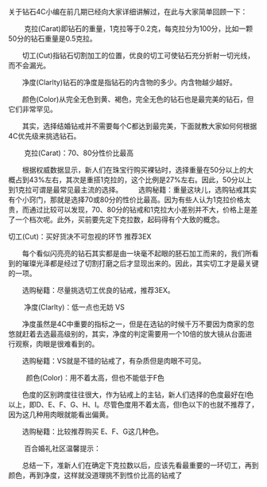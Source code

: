 
关于钻石4C小编在前几期已经向大家详细讲解过，在此与大家简单回顾一下：

　 　克拉(Carat)即钻石的重量，1克拉等于0.2克，每克拉分为100分，比如一颗50分的钻石重量是0.5克拉。

　　切工(Cut)指钻石切割加工的位置，优良的切工可使钻石充分折射一切光线，而不会漏光。

　　净度(Clarlty)钻石的净度是指钻石的内含物的多少。内含物越少越好。

　　颜色(Color)从完全无色到黄、褐色，完全无色的钻石也是最完美的钻石，但它们非常罕见。

　　其实，选择结婚钻戒并不需要每个C都达到最完美，下面就教大家如何何根据4C优先级来挑选钻石。

　　 克拉(Carat)：70、80分性价比最高

　　根据权威数据显示，新人们在珠宝行购买裸钻时，选择重量在50分以上的大概占到43%左右，其次是重搭1克拉的，这个比例是27%左右。因此，50分以上到1克拉可谓是最常见最主流的选择。
　　选购秘籍：重量这块儿，选购钻戒其实有个小窍门，那就是选择70或80分的性价比最高。因为有些人认为1克拉价格太贵，而通过比较可以发现，70、80分的钻戒和1克拉大小差别并不大，价格上是差了一个档次呢。此外，买前要先定下克拉数，起码得有个大致的概念。




切工(Cut)：买好货决不可忽视的环节  推荐3EX

　　每个看似闪亮亮的钻石其实都是由一块毫不起眼的胚石加工而来的，我们所看到的璀璨光泽都是经过了切割打磨之后才显现出来的。因此，其实切工才是最关键的一项。

　　选购秘籍：尽量挑选切工优良的钻戒，推荐3EX。

　　 净度(Clarlty)：低一点也无妨  VS

　　净度虽然是4C中重要的指标之一，但是在选钻的时候千万不要因为商家的忽悠就赶着去选最高级别的，其实，净度的判定需要用一个10倍的放大镜从台面进行观察，肉眼是很难看到的。

　　选购秘籍：VS就是不错的钻戒了，有杂质但是肉眼不可见。

　 　 颜色(Color)：用不着太高，但也不能低于F色

　　色度的区别跨度往往很大，作为钻戒上的主钻，新人们选择的色度最好在I色以上，即D、E、F、G、H、I。尽管色度用不着太高，但I色以下的也就不推荐了，因为这几种用肉眼就能看出偏黄。

　　选购秘籍：比较推荐购买 E、F、G这几种色。

　 　百合婚礼社区温馨提示：

　　总结一下，准新人们在确定下克拉数以后，应该先看最重要的一环切工，再到颜色，再到净度，这样就没道理挑不到性价比高的钻戒了



